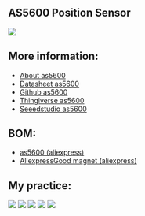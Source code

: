 ## AS5600 Position Sensor

![](https://raw.githubusercontent.com/TrDA-hab/Projects/master/AS5600/AS5600-4.jpg)

## More information:
 - [About as5600](https://ams.com/as5600)
 - [Datasheet as5600](https://ams.com/documents/20143/36005/AS5600_DS000365_5-00.pdf)
 - [Github as5600](https://github.com/kanestoboi/AS5600)
 - [Thingiverse as5600](https://www.thingiverse.com/thing:4007896)
 - [Seeedstudio as5600](https://wiki.seeedstudio.com/Grove-12-bit-Magnetic-Rotary-Position-Sensor-AS5600/)

## BOM:
 - [as5600 (aliexpress)](https://aliexpress.ru/item/4000551682522.html)
 - [AliexpressGood magnet (aliexpress)](https://aliexpress.ru/item/32750723146.html)

## My practice:
![](https://raw.githubusercontent.com/TrDA-hab/Projects/master/AS5600/AS5600%2BA4988-0.jpg)
![](https://raw.githubusercontent.com/TrDA-hab/Projects/master/AS5600/20200507_155953.jpg)
![](https://raw.githubusercontent.com/TrDA-hab/Projects/master/AS5600/20200507_181120.jpg)
![](https://raw.githubusercontent.com/TrDA-hab/Projects/master/AS5600/20200507_181514.jpg)
![](https://raw.githubusercontent.com/TrDA-hab/Projects/master/AS5600/20200507_185034.jpg)
